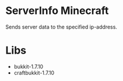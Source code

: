 # ServerInfo Minecraft
Sends server data to the specified ip-address.

# Libs 
- bukkit-1.7.10
- craftbukkit-1.7.10